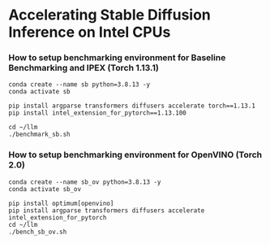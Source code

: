 # Accelerating Stable Diffusion Inference on Intel CPUs

### How to setup benchmarking environment for Baseline Benchmarking and IPEX (Torch 1.13.1)

```
conda create --name sb python=3.8.13 -y
conda activate sb

pip install argparse transformers diffusers accelerate torch==1.13.1
pip install intel_extension_for_pytorch==1.13.100

cd ~/llm
./benchmark_sb.sh
```

### How to setup benchmarking environment for OpenVINO (Torch 2.0)

```
conda create --name sb_ov python=3.8.13 -y
conda activate sb_ov

pip install optimum[openvino]
pip install argparse transformers diffusers accelerate intel_extension_for_pytorch
cd ~/llm
./bench_sb_ov.sh
```
